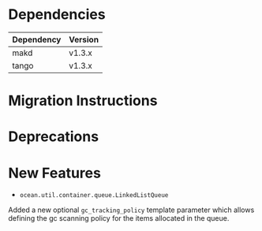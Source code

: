 Dependencies
============

Dependency | Version
-----------|---------
makd       | v1.3.x
tango      | v1.3.x

Migration Instructions
======================


Deprecations
============

New Features
============

 * `ocean.util.container.queue.LinkedListQueue`

 Added a new optional `gc_tracking_policy` template parameter which allows
 defining the gc scanning policy for the items allocated in the queue.
